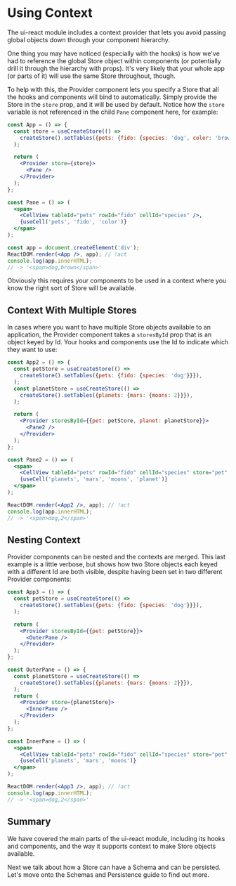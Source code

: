# Using Context

The ui-react module includes a context provider that lets you avoid passing
global objects down through your component hierarchy.

One thing you may have noticed (especially with the hooks) is how we've had to
reference the global Store object within components (or potentially drill it
through the hierarchy with props). It's very likely that your whole app (or
parts of it) will use the same Store throughout, though.

To help with this, the Provider component lets you specify a Store that all the
hooks and components will bind to automatically. Simply provide the Store in
the `store` prop, and it will be used by default. Notice how the `store`
variable is not referenced in the child `Pane` component here, for example:

```jsx
const App = () => {
  const store = useCreateStore(() =>
    createStore().setTables({pets: {fido: {species: 'dog', color: 'brown'}}}),
  );

  return (
    <Provider store={store}>
      <Pane />
    </Provider>
  );
};

const Pane = () => (
  <span>
    <CellView tableId="pets" rowId="fido" cellId="species" />,
    {useCell('pets', 'fido', 'color')}
  </span>
);

const app = document.createElement('div');
ReactDOM.render(<App />, app); // !act
console.log(app.innerHTML);
// -> '<span>dog,brown</span>'
```

Obviously this requires your components to be used in a context where you know
the right sort of Store will be available.

## Context With Multiple Stores

In cases where you want to have multiple Store objects available to an
application, the Provider component takes a `storesById` prop that is an object
keyed by Id. Your hooks and components use the Id to indicate which they want to
use:

```jsx
const App2 = () => {
  const petStore = useCreateStore(() =>
    createStore().setTables({pets: {fido: {species: 'dog'}}}),
  );
  const planetStore = useCreateStore(() =>
    createStore().setTables({planets: {mars: {moons: 2}}}),
  );

  return (
    <Provider storesById={{pet: petStore, planet: planetStore}}>
      <Pane2 />
    </Provider>
  );
};

const Pane2 = () => (
  <span>
    <CellView tableId="pets" rowId="fido" cellId="species" store="pet" />,
    {useCell('planets', 'mars', 'moons', 'planet')}
  </span>
);

ReactDOM.render(<App2 />, app); // !act
console.log(app.innerHTML);
// -> '<span>dog,2</span>'
```

## Nesting Context

Provider components can be nested and the contexts are merged. This last example
is a little verbose, but shows how two Store objects each keyed with a different
Id are both visible, despite having been set in two different Provider
components:

```jsx
const App3 = () => {
  const petStore = useCreateStore(() =>
    createStore().setTables({pets: {fido: {species: 'dog'}}}),
  );

  return (
    <Provider storesById={{pet: petStore}}>
      <OuterPane />
    </Provider>
  );
};

const OuterPane = () => {
  const planetStore = useCreateStore(() =>
    createStore().setTables({planets: {mars: {moons: 2}}}),
  );
  return (
    <Provider store={planetStore}>
      <InnerPane />
    </Provider>
  );
};

const InnerPane = () => (
  <span>
    <CellView tableId="pets" rowId="fido" cellId="species" store="pet" />,
    {useCell('planets', 'mars', 'moons')}
  </span>
);

ReactDOM.render(<App3 />, app); // !act
console.log(app.innerHTML);
// -> '<span>dog,2</span>'
```

## Summary

We have covered the main parts of the ui-react module, including its hooks and
components, and the way it supports context to make Store objects available.

Next we talk about how a Store can have a Schema and can be persisted. Let's
move onto the Schemas and Persistence guide to find out more.
